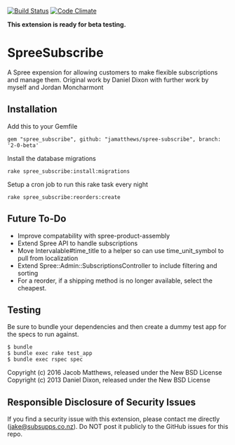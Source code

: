 [ ![Build Status](https://codeship.com/projects/e16b2de0-ba55-0133-31da-665d9895e075/status?branch=master)](https://codeship.com/projects/135667)
[![Code Climate](https://codeclimate.com/github/jamatthews/spree-subscribe/badges/gpa.svg)](https://codeclimate.com/github/jamatthews/spree-subscribe)

**This extension is ready for beta testing.**

SpreeSubscribe
==============

A Spree expension for allowing customers to make flexible subscriptions and manage them. Original work by Daniel Dixon with further work by myself and Jordan Moncharmont

Installation
-------

Add this to your Gemfile

    gem "spree_subscribe", github: "jamatthews/spree-subscribe", branch: '2-0-beta'

Install the database migrations

    rake spree_subscribe:install:migrations

Setup a cron job to run this rake task every night

    rake spree_subscribe:reorders:create

Future To-Do
-------
* Improve compatability with spree-product-assembly
* Extend Spree API to handle subscriptions
* Move Intervalable#time_title to a helper so can use time_unit_symbol to pull from localization
* Extend Spree::Admin::SubscriptionsController to include filtering and sorting
* For a reorder, if a shipping method is no longer available, select the cheapest.

Testing
-------

Be sure to bundle your dependencies and then create a dummy test app for the specs to run against.

    $ bundle
    $ bundle exec rake test_app
    $ bundle exec rspec spec

Copyright (c) 2016 Jacob Matthews, released under the New BSD License
Copyright (c) 2013 Daniel Dixon, released under the New BSD License


Responsible Disclosure of Security Issues
-------

If you find a security issue with this extension, please contact me directly (jake@subsupps.co.nz).  Do NOT post it publicly to the GitHub issues for this repo.
